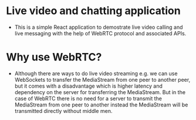 # Live video and chatting application
- This is a simple React application to demostrate live video calling and live messaging with the help of WebRTC protocol and associated APIs.

# Why use WebRTC?
- Although there are ways to do live video streaming e.g. we can use WebSockets to transfer the MediaStream from one peer to another peer, but it comes with a disadvantage which is higher latency and dependency on the server for transferring the MediaStream. But in the case of WebRTC there is no need for a server to transmit the MediaStream from one peer to another instead the MediaStream will be transmitted directly without middle men.
